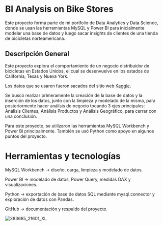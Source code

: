 # BI Analysis on Bike Stores
Este proyecto forma parte de mi portfolio de Data Analytics y Data Science, donde se usan las herramientas MySQL y Power BI para inicialmente modelar una base de datos y luego sacar insights de clientes de una tienda de bicicletas norteamericana.

## Descripción General
Este proyecto explora el comportamiento de un negocio distribuidor de bicicletas en Estados Unidos, el cual se desenvuelve en los estados de California, Texas y Nueva York.

Los datos que se usaron fueron sacados del sitio web [Kaggle](https://www.kaggle.com/datasets/dillonmyrick/bike-store-sample-database).

Se buscó realizar primeramente la creación de la base de datos y la inserción de los datos, junto con la limpieza y modelado de la misma, para posteriormente hacer análisis de negocio tocando 3 ejes principales: Análisis Clientes, Análisis Productos y Análisis Geográfico, para cerrar con una conclusión.

Para este proyecto, se utilizaron las herramientas MySQL Workbench y Power Bi principalmente. También se usó Python como apoyo en algunos puntos del proyecto.


# Herramientas y tecnologías

MySQL Workbench -> diseño, carga, limpieza y modelado de datos.

Power BI -> modelado de datos, Power Query, medidas DAX y visualizaciones.

Python -> exportación de base de datos SQL mediante mysql.connector y exploración de datos con Pandas.

GitHub -> documentación y respaldo del proyecto.

![383685_21601_XL](https://github.com/user-attachments/assets/0dc140a0-ef0c-4a1d-9a7d-b786d6664961)
